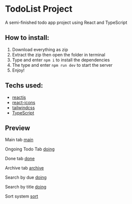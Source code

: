 # TodoList Project

A semi-finished todo app project using React and TypeScript

## How to install:

1. Download everything as zip
2. Extract the zip then open the folder in terminal
3. Type and enter `npm i` to install the dependencies
4. The type and enter `npm run dev` to start the server
5. Enjoy!

## Techs used:

- [reactjs](https://reactjs.org/)
- [react-icons](https://react-icons.github.io/react-icons/)
- [tailwindcss](https://tailwindcss.com/)
- [TypeScript](https://www.typescriptlang.org/)

## Preview

Main tab
[main](rm/maintab.png)

Ongoing Todo Tab
[doing](rm/doingtab.png)

Done tab
[done](rm/donetab.png)

Archive tab
[archive](rm/archivetab.png)

Search by due
[doing](rm/searchbydue.png)

Search by title
[doing](rm/searchbytitle.png)

Sort system
[sort](rm/sort.png)
